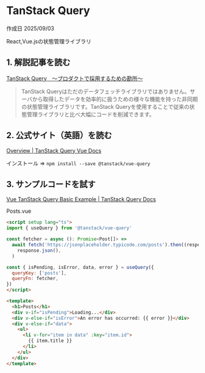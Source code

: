 # TanStack Query

作成日 2025/09/03

React,Vue.jsの状態管理ライブラリ

## 1. 解説記事を読む

[TanStack Query　〜プロダクトで採用するための勘所〜](https://zenn.dev/taisei_13046/books/133e9995b6aadf)

> TanStack Queryはただのデータフェッチライブラリではありません。サーバから取得したデータを効率的に扱うための様々な機能を持った非同期の状態管理ライブラリです。TanStack Queryを使用することで従来の状態管理ライブラリと比べ大幅にコードを削減できます。

## 2. 公式サイト（英語）を読む

[Overview | TanStack Query Vue Docs](https://tanstack.com/query/latest/docs/framework/vue/overview)

インストール => `npm install --save @tanstack/vue-query`

## 3. サンプルコードを試す

[Vue TanStack Query Basic Example | TanStack Query Docs](https://tanstack.com/query/latest/docs/framework/vue/examples/basic)

Posts.vue

```html
<script setup lang="ts">
import { useQuery } from '@tanstack/vue-query'

const fetcher = async (): Promise<Post[]> =>
  await fetch('https://jsonplaceholder.typicode.com/posts').then((response) =>
    response.json(),
  )

const { isPending, isError, data, error } = useQuery({
  queryKey: ['posts'],
  queryFn: fetcher,
})
</script>

<template>
  <h1>Posts</h1>
  <div v-if="isPending">Loading...</div>
  <div v-else-if="isError">An error has occurred: {{ error }}</div>
  <div v-else-if="data">
    <ul>
      <li v-for="item in data" :key="item.id">
        {{ item.title }}
      </li>
    </ul>
  </div>
</template>
```
